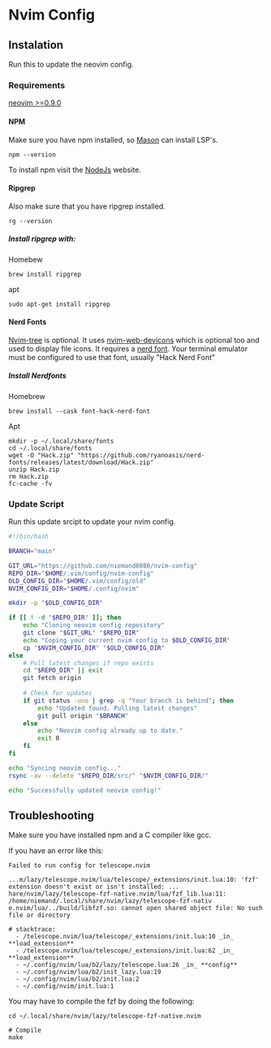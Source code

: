 # Nvim Config

## Instalation

Run this to update the neovim config.

### Requirements

[neovim >=0.9.0](https://github.com/neovim/neovim/wiki/)

#### NPM

Make sure you have npm installed, so [Mason](https://github.com/williamboman/mason.nvim) can install LSP's.

```
npm --version
```

To install npm visit the [NodeJs](https://nodejs.org/en/download) website.

#### Ripgrep

Also make sure that you have ripgrep installed.

```
rg --version
```
##### Install ripgrep with:

Homebew
```
brew install ripgrep
```

apt
```
sudo apt-get install ripgrep
```

#### Nerd Fonts

[Nvim-tree](https://github.com/nvim-tree/nvim-tree.lua) is optional. It uses [nvim-web-devicons](https://github.com/nvim-tree/nvim-web-devicons) which is optional too and used to display file icons. It requires a [nerd font](https://www.nerdfonts.com/). Your terminal emulator must be configured to use that font, usually "Hack Nerd Font"

##### Install Nerdfonts

Homebrew

```
brew install --cask font-hack-nerd-font
```

Apt

```
mkdir -p ~/.local/share/fonts
cd ~/.local/share/fonts
wget -O "Hack.zip" "https://github.com/ryanoasis/nerd-fonts/releases/latest/download/Hack.zip"
unzip Hack.zip
rm Hack.zip
fc-cache -fv
```

### Update Script

Run this update srcipt to update your nvim config.

```bash
#!/bin/bash

BRANCH="main"

GIT_URL="https://github.com/niemand8080/nvim-config"
REPO_DIR="$HOME/.vim/config/nvim-config"
OLD_CONFIG_DIR="$HOME/.vim/config/old"
NVIM_CONFIG_DIR="$HOME/.config/nvim"

mkdir -p "$OLD_CONFIG_DIR"

if [[ ! -d "$REPO_DIR" ]]; then
    echo "Cloning neovim config repository"
    git clone "$GIT_URL" "$REPO_DIR"
    echo "Coping your current nvim config to $OLD_CONFIG_DIR" 
    cp "$NVIM_CONFIG_DIR" "$OLD_CONFIG_DIR"
else
    # Pull latest changes if repo exists
    cd "$REPO_DIR" || exit
    git fetch origin
    
    # Check for updates
    if git status -uno | grep -q "Your branch is behind"; then
        echo "Updated found. Pulling latest changes"
        git pull origin "$BRANCH"
    else 
        echo "Neovim config already up to date."
        exit 0
    fi
fi

echo "Syncing neovim config..."
rsync -av --delete "$REPO_DIR/src/" "$NVIM_CONFIG_DIR/"

echo "Successfully updated neovim config!"
```

## Troubleshooting

Make sure you have installed npm and a C compiler like gcc.

If you have an error like this:

```error
Failed to run config for telescope.nvim

...m/lazy/telescope.nvim/lua/telescope/_extensions/init.lua:10: 'fzf' extension doesn't exist or isn't installed: ...
hare/nvim/lazy/telescope-fzf-native.nvim/lua/fzf_lib.lua:11: /home/niemand/.local/share/nvim/lazy/telescope-fzf-nativ
e.nvim/lua/../build/libfzf.so: cannot open shared object file: No such file or directory

# stacktrace:
  - /telescope.nvim/lua/telescope/_extensions/init.lua:10 _in_ **load_extension**
  - /telescope.nvim/lua/telescope/_extensions/init.lua:62 _in_ **load_extension**
  - ~/.config/nvim/lua/b2/lazy/telescope.lua:26 _in_ **config**
  - ~/.config/nvim/lua/b2/init_lazy.lua:19
  - ~/.config/nvim/lua/b2/init.lua:2
  - ~/.config/nvim/init.lua:1
```

You may have to compile the fzf by doing the following:

```
cd ~/.local/share/nvim/lazy/telescope-fzf-native.nvim

# Compile
make
```
